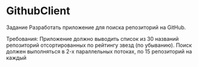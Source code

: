 # GithubClient

Задание
Разработать приложение для поиска репозиторий на GitHub.

Требования:
Приложение должно выводить список из 30 названий репозиторий отсортированных по рейтингу звезд (по убыванию).
Поиск должен выполняться в 2-х параллельных потоках, по 15 репозиторий на каждый
